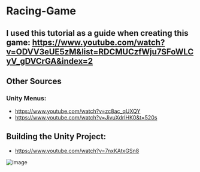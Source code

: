 # Racing-Game
 
## I used this tutorial as a guide when creating this game:     https://www.youtube.com/watch?v=ODVV3eUE5zM&list=RDCMUCzfWju7SFoWLCyV_gDVCrGA&index=2

## Other Sources
### Unity Menus: 
* https://www.youtube.com/watch?v=zc8ac_qUXQY
* https://www.youtube.com/watch?v=JivuXdrIHK0&t=520s

## Building the Unity Project:
* https://www.youtube.com/watch?v=7nxKAtxGSn8
 
![image](https://user-images.githubusercontent.com/61598180/121583339-fda35b80-c9e4-11eb-94df-046aa4824ada.png)
